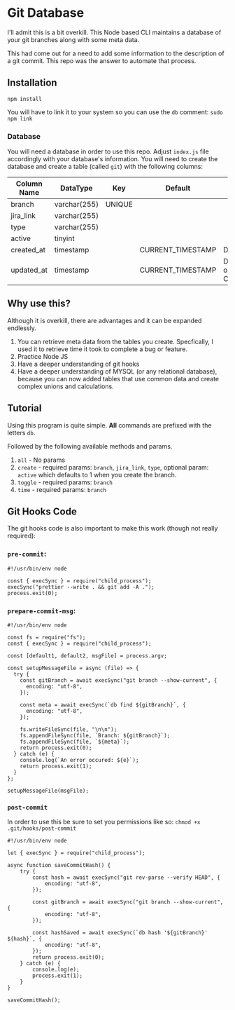 # Git Database

I'll admit this is a bit overkill. This Node based CLI maintains a database of your git branches along with some meta data.

This had come out for a need to add some information to the description of a git commit. This repo was the answer to automate that process.

## Installation

`npm install`

You will have to link it to your system so you can use the `db` comment:
`sudo npm link`

### Database

You will need a database in order to use this repo. Adjust `index.js` file accordingly with your database's information.
You will need to create the database and create a table (called `git`) with the following columns:

| Column Name | DataType     | Key    | Default           | Extra                                         |
| ----------- | ------------ | ------ | ----------------- | --------------------------------------------- |
| branch      | varchar(255) | UNIQUE |                   |                                               |
| jira_link   | varchar(255) |        |                   |                                               |
| type        | varchar(255) |        |                   |                                               |
| active      | tinyint      |        |                   |                                               |
| created_at  | timestamp    |        | CURRENT_TIMESTAMP | DEFAULT_GENERATED                             |
| updated_at  | timestamp    |        | CURRENT_TIMESTAMP | DEFAULT_GENERATED on update CURRENT_TIMESTAMP |

## Why use this?

Although it is overkill, there are advantages and it can be expanded endlessly.

1. You can retrieve meta data from the tables you create. Specfically, I used it to retrieve time it took to complete a bug or feature.
2. Practice Node JS
3. Have a deeper understanding of git hooks
4. Have a deeper understanding of MYSQL (or any relational database), because you can now added tables that use common data and create complex unions and calculations.

## Tutorial

Using this program is quite simple. **All** commands are prefixed with the letters `db`.

Followed by the following available methods and params.

1. `all` - No params
2. `create` - required params: `branch`, `jira_link`, `type`, optional param: `active` which defaults to 1 when you create the branch.
3. `toggle` - required params: `branch`
4. `time` - required params: `branch`

## Git Hooks Code

The git hooks code is also important to make this work (though not really required):

### `pre-commit`:

```
#!/usr/bin/env node

const { execSync } = require("child_process");
execSync("prettier --write . && git add -A .");
process.exit(0);

```

### `prepare-commit-msg`:

```
#!/usr/bin/env node

const fs = require("fs");
const { execSync } = require("child_process");

const [default1, default2, msgFile] = process.argv;

const setupMessageFile = async (file) => {
  try {
    const gitBranch = await execSync("git branch --show-current", {
      encoding: "utf-8",
    });

    const meta = await execSync(`db find ${gitBranch}`, {
      encoding: "utf-8",
    });

    fs.writeFileSync(file, "\n\n");
    fs.appendFileSync(file, `Branch: ${gitBranch}`);
    fs.appendFileSync(file, `${meta}`);
    return process.exit(0);
  } catch (e) {
    console.log(`An error occured: ${e}`);
    return process.exit(1);
  }
};

setupMessageFile(msgFile);

```

### `post-commit`

In order to use this be sure to set you permissions like so: `chmod +x .git/hooks/post-commit`

```
#!/usr/bin/env node

let { execSync } = require("child_process");

async function saveCommitHash() {
	try {
		const hash = await execSync("git rev-parse --verify HEAD", {
			encoding: "utf-8",
		});

		const gitBranch = await execSync("git branch --show-current", {
			encoding: "utf-8",
		});

		const hashSaved = await execSync(`db hash '${gitBranch}' ${hash}`, {
			encoding: "utf-8",
		});
		return process.exit(0);
	} catch (e) {
		console.log(e);
		process.exit(1);
	}
}

saveCommitHash();

```
